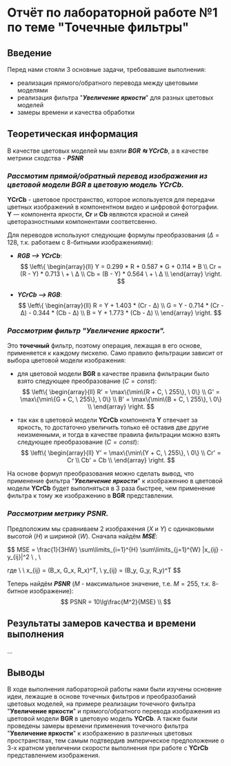 # Отчёт по лабораторной работе №1 по теме "Точечные фильтры"

## Введение
Перед нами стояли 3 основные задачи, требовавшие выполнения:
* реализация прямого/обратного перевода между цветовыми моделями
* реализация фильтра "___Увеличение яркости___" для разных цветовых моделей
* замеры времени и качества обработки

## Теоретическая информация
В качестве цветовых моделей мы взяли ___BGR $⇆$ YCrCb___, а в качестве метрики сходства - ___PSNR___
### _Рассмотим прямой/обратный перевод изображения из цветовой модели __BGR__ в цветовую модель __YCrCb__._
__YCrCb__ - цветовое пространство, которое используется для передачи цветных изображений в компонентном видео и цифровой фотографии.
__Y__ — компонента яркости, __Cr__ и __Cb__ являются красной и синей цветоразностными компонентами соответсвенно.

Для переводов используют следующие формулы преобразования ($Δ = 128$, т.к. работаем с $8$-битными изображениями):

* ___RGB $⟶$ YCrCb___:
$$
\left\{
    \begin{array}{ll}
    Y = 0.299 * R + 0.587 * G + 0.114 * B \\
    Cr = (R - Y) * 0.713 \ + \ Δ \\
    Cb = (B - Y) * 0.564 \ + \ Δ \\
    \end{array}
\right.
$$

* ___YCrCb $⟶$ RGB___:
$$
\left\{
    \begin{array}{ll}
    R = Y + 1.403 * (Cr - Δ) \\
    G = Y - 0.714 * (Cr - Δ) - 0.344 * (Cb - Δ) \\
    B = Y + 1.773 * (Cb - Δ) \\
    \end{array}
\right.
$$

### _Рассмотрим фильтр "___Увеличение яркости___"._
Это __точечный__ фильтр, поэтому операция, лежащая в его основе, применяется к каждому пискелю. Само правило фильтрации зависит от выбора цветовой модели изображения:

* для цветовой модели __BGR__ в качестве правила фильтрации было взято следующее преобразование ($С = const$):
$$
\left\{
    \begin{array}{ll}
    R' = \max\{\min\{R + С, \ 255\}, \ 0\} \\
    G' = \max\{\min\{G + С, \ 255\}, \ 0\} \\
    B' = \max\{\min\{B + С, \ 255\}, \ 0\} \\
    \end{array}
\right.
$$

* так как в цветовой модели __YCrCb__ компонента __Y__ отвечает за яркость, то достаточно увеличить только её оставив две другие неизменными, и тогда в качестве правила фильтрации можно взять следующее преобразование ($С = const$):
$$
\left\{
    \begin{array}{ll}
    Y' = \max\{\min\{Y + С, \ 255\}, \ 0\} \\
    Cr' = Cr \\
    Cb' = Cb \\
    \end{array}
\right.
$$

На основе формул преобразования можно сделать вывод, что применение фильтра "___Увеличение яркости___" к изображению в цветовой модели __YCrCb__ будет выполняться в $3$ раза быстрее, чем применение фильтра к тому же изображению в __BGR__ представлении.

### _Рассмотрим метрику ___PSNR___._
Предположим мы сравниваем $2$ изображения ($X$ и $Y$) с одинаковыми высотой ($H$) и шириной ($W$).
Сначала найдём ___MSE___:

$$
MSE = \frac{1}{3HW} \sum\limits_{i=1}^{H} \sum\limits_{j=1}^{W} \|x_{ij} - y_{ij}\|^2 \ , \\

где \ \ x_{ij} = (B_x, G_x, R_x)^T, \ y_{ij} = (B_y, G_y, R_y)^T
$$

Теперь найдём ___PSNR___ ($M$ - максимальное значение, т.е. $M = 255$, т.к. $8$-битное изображение):
$$
PSNR = 10\lg\frac{M^2}{MSE} \\
$$

## Результаты замеров качества и времени выполнения

...

## Выводы
В ходе выполнения лабораторной работы нами были изучены основние идеи, 
лежащие в основе точечных фильтров и преобразобаний цветовых моделей, на примере реализации точечного фильтра "__Увеличение яркости__" и прямого/обратного перевода изображения из цветовой модели __BGR__ в цветовую модель __YCrCb__. А также были проведены замеры времени применения точечного фильтра "__Увеличение яркости__" к изображению в различных цветовых пространствах, тем самым подтвердив эмперическое предположение о $3$-х кратном увеличении скорости выполнения при работе с __YCrCb__ представлением изображения.
